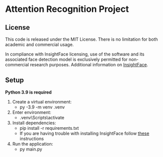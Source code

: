 # Attention Recognition Project

## License

This code is released under the MIT License. There is no limitation for both academic and commercial usage.

In compliance with InsightFace licensing, use of the software and its associated face detection model is exclusively permitted for non-commercial research purposes. Additional information on [InsightFace](https://github.com/deepinsight/insightface).

## Setup

**Python 3.9 is required**

1. Create a virtual environment:
    - py -3.9 -m venv .venv
2. Enter environment:
    - .venv\Scripts\activate
3. Install dependencies:
    - pip install -r requirements.txt 
    - If you are having trouble with installing InsightFace follow [these](https://stackoverflow.com/a/76871967) instructions
4. Run the application:
    - py main.py
